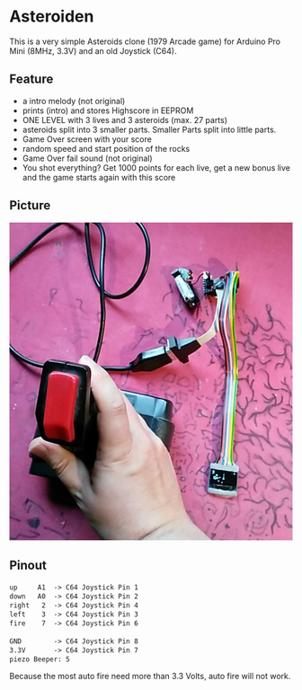 # Asteroiden

This is a very simple Asteroids clone (1979 Arcade game) for Arduino Pro Mini (8MHz, 3.3V) and an old Joystick (C64).

## Feature

- a intro melody (not original)
- prints (intro) and stores Highscore in EEPROM
- ONE LEVEL with 3 lives and 3 asteroids (max. 27 parts)
- asteroids split into 3 smaller parts. Smaller Parts split into little parts.
- Game Over screen with your score
- random speed and start position of the rocks
- Game Over fail sound (not original)
- You shot everything? Get 1000 points for each live, get a new bonus live and the game starts again with this score

## Picture

![Picture of all](image.jpg)

## Pinout

    up     A1  -> C64 Joystick Pin 1
    down   A0  -> C64 Joystick Pin 2
    right   2  -> C64 Joystick Pin 4
    left    3  -> C64 Joystick Pin 3
    fire    7  -> C64 Joystick Pin 6
    
    GND        -> C64 Joystick Pin 8
    3.3V       -> C64 Joystick Pin 7
    piezo Beeper: 5

Because the most auto fire need more than 3.3 Volts, auto fire will not work.
